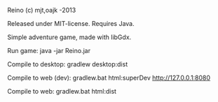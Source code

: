 Reino
(c) mjt,oajk  -2013

Released under MIT-license.
Requires Java.

Simple adventure game, made with libGdx.


Run game:
  java -jar Reino.jar


Compile to desktop:
  gradlew desktop:dist

Compile to web (dev):
  gradlew.bat html:superDev
  http://127.0.0.1:8080
 
Compile to web:
  gradlew.bat html:dist
